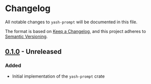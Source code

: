 # Changelog

All notable changes to `yash-prompt` will be documented in this file.

The format is based on [Keep a Changelog](https://keepachangelog.com/en/1.1.0/),
and this project adheres to [Semantic Versioning](https://semver.org/spec/v2.0.0.html).

## [0.1.0] - Unreleased

### Added

- Initial implementation of the `yash-prompt` crate

[0.1.0]: https://github.com/magicant/yash-rs/releases/tag/yash-prompt-0.1.0
